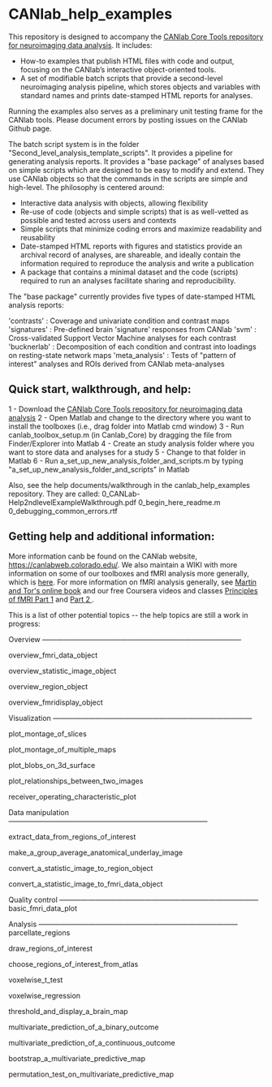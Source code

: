# CANlab_help_examples

This repository is designed to accompany the <a href = "http://canlab.github.io/CanlabCore">CANlab Core Tools repository for neuroimaging data analysis</a>. It includes:
- How-to examples that publish HTML files with code and output, focusing on the CANlab’s interactive object-oriented tools.
- A set of modifiable batch scripts that provide a second-level neuroimaging analysis pipeline, which stores objects and variables with standard names and prints date-stamped HTML reports for analyses. 

Running the examples also serves as a preliminary unit testing frame for the CANlab tools.
Please document errors by posting issues on the CANlab Github page.

The batch script system is in the folder "Second_level_analysis_template_scripts".  It provides a pipeline for generating analysis reports. It provides a "base package" of analyses based on simple scripts which are designed to be easy to modify and extend.  They use CANlab objects so that the commands in the scripts are simple and high-level. The philosophy is centered around:
- Interactive data analysis with objects, allowing flexibility 
- Re-use of code (objects and simple scripts) that is as well-vetted as possible and tested across users and contexts
- Simple scripts that minimize coding errors and maximize readability and reusability
- Date-stamped HTML reports with figures and statistics provide an archival record of analyses, are shareable, and ideally contain the information required to reproduce the analysis and write a publication
- A package that contains a minimal dataset and the code (scripts) required to run an analyses facilitate sharing and reproducibility.

The "base package" currently provides five types of date-stamped HTML analysis reports:

  'contrasts'     : Coverage and univariate condition and contrast maps
  'signatures'    : Pre-defined brain 'signature' responses from CANlab
  'svm'           : Cross-validated Support Vector Machine analyses for each contrast
  'bucknerlab'    : Decomposition of each condition and contrast into loadings on resting-state network maps
  'meta_analysis' : Tests of "pattern of interest" analyses and ROIs derived from CANlab meta-analyses
 
Quick start, walkthrough, and help:
------------------------------------------------------------
1 - Download the <a href = "http://canlab.github.io/CanlabCore">CANlab Core Tools repository for neuroimaging data analysis</a>
2 - Open Matlab and change to the directory where you want to install the toolboxes (i.e., drag folder into Matlab cmd window)
3 - Run canlab_toolbox_setup.m (in Canlab_Core) by dragging the file from Finder/Explorer into Matlab
4 - Create an study analysis folder where you want to store data and analyses for a study
5 - Change to that folder in Matlab
6 - Run a_set_up_new_analysis_folder_and_scripts.m by typing "a_set_up_new_analysis_folder_and_scripts" in Matlab

Also, see the help documents/walkthrough in the canlab_help_examples repository. They are called:
0_CANLab-Help2ndlevelExampleWalkthrough.pdf
0_begin_here_readme.m
0_debugging_common_errors.rtf

Getting help and additional information:
------------------------------------------------------------

More information canb be found on the CANlab website, https://canlabweb.colorado.edu/. We also maintain a WIKI with more information on some of our toolboxes and fMRI analysis more generally, which is <a href = "https://canlabweb.colorado.edu/wiki/doku.php/help/fmri_tools_documentation">here</a>.  For more information on fMRI analysis generally, see <a href = "https://leanpub.com/principlesoffmri">Martin and Tor's online book</a> and our free Coursera videos and classes <a href = "https://www.coursera.org/learn/functional-mri">Principles of fMRI Part 1</a> and <a href = "https://www.coursera.org/learn/functional-mri-2">Part 2 </a>. 

This is a list of other potential topics -- the help topics are still a work in progress:  


Overview
————————————————————————————

overview_fmri_data_object

overview_statistic_image_object

overview_region_object

overview_fmridisplay_object



Visualization
————————————————————————————

plot_montage_of_slices

plot_montage_of_multiple_maps

plot_blobs_on_3d_surface

plot_relationships_between_two_images

receiver_operating_characteristic_plot

Data manipulation
————————————————————————————

extract_data_from_regions_of_interest

make_a_group_average_anatomical_underlay_image

convert_a_statistic_image_to_region_object

convert_a_statistic_image_to_fmri_data_object

Quality control
————————————————————————————
basic_fmri_data_plot


Analysis
————————————————————————————
parcellate_regions

draw_regions_of_interest

choose_regions_of_interest_from_atlas

voxelwise_t_test

voxelwise_regression

threshold_and_display_a_brain_map

multivariate_prediction_of_a_binary_outcome

multivariate_prediction_of_a_continuous_outcome

bootstrap_a_multivariate_predictive_map

permutation_test_on_multivariate_predictive_map
